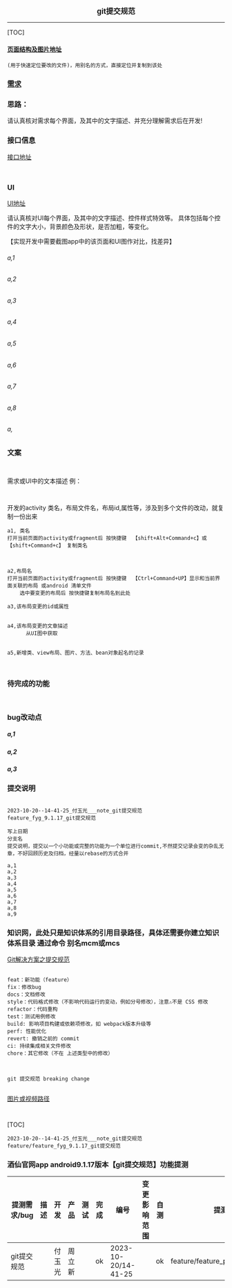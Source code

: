 

<center><big><b> git提交规范 </b></big></center>


------



[TOC]


#### [页面结构及图片地址]()



```
(用于快速定位要改的文件)，用别名的方式，直接定位并复制到该处

```



### [需求]()





### 思路：
请认真核对需求每个界面，及其中的文字描述、并充分理解需求后在开发!



### 接口信息




[接口地址]()


```


```




### UI


[UI地址]()


请认真核对UI每个界面，及其中的文字描述、控件样式特效等。
具体包括每个控件的文字大小，背景颜色及形状，是否加粗，等变化。

【实现开发中需要截图app中的该页面和UI图作对比，找差异】


###### a,1
###### a,2
###### a,3
###### a,4
###### a,5
###### a,6
###### a,7
###### a,8
###### a,




### 文案


```


```



需求或UI中的文本描述 例：
```


```




开发的activity 类名，布局文件名，布局id,属性等，涉及到多个文件的改动，就复制一份出来
```
a1, 类名
打开当前页面的activity或fragment后 按快捷键  【shift+Alt+Command+c】或【shift+Command+c】 复制类名



a2,布局名
打开当前页面的activity或fragment后 按快捷键  【Ctrl+Command+UP】显示和当前界面关联的布局 或android 清单文件
    选中要变更的布局后 按快捷键复制布局名到此处

a3,该布局变更的id或属性


a4,该布局变更的文章描述
      从UI图中获取


a5,新增类、view布局、图片、方法、bean对象起名的记录



```


### 待完成的功能


```


```





### bug改动点


##### a,1
[]()




##### a,2
[]()




##### a,3
[]()




### 提交说明

```

2023-10-20--14-41-25_付玉光___note_git提交规范
feature_fyg_9.1.17_git提交规范

写上日期
分支名
提交说明，提交以一个小功能或完整的功能为一个单位进行commit,不然提交记录会变的杂乱无章，不好回顾历史及归档，经量以rebase的方式合并

a,1
a,2
a,3
a,4
a,5
a,6
a,7
a,8
a,9

```




### 知识网，此处只是知识体系的引用目录路径，具体还需要你建立知识体系目录 通过命令 别名mcm或mcs
[]()
[Git解决方案之提交规范](https://blog.csdn.net/Flyfreelylss/article/details/125801651)

```

feat：新功能（feature）
fix：修改bug
docs：文档修改
style：代码格式修改（不影响代码运行的变动，例如分号修改），注意⚠️不是 CSS 修改
refactor：代码重构
test：测试用例修改
build: 影响项目构建或依赖项修改，如 webpack版本升级等
perf: 性能优化
revert: 撤销之前的 commit
ci: 持续集成相关文件修改
chore：其它修改（不在 上述类型中的修改）



git 提交规范 breaking change


```



[]()
[]()
[图片或视频路径]()


```


```




[TOC]




```
2023-10-20--14-41-25_付玉光___note_git提交规范
feature/feature_fyg_9.1.17_git提交规范
```




### 酒仙官网app android9.1.17版本【git提交规范】功能提测


| 提测需求/bug  |   描述          |  开发           |  产品                |      测试           |       完成      |  编号            |  变更影响范围     |   自测    |  提测分支       |  提测时间         |
| ------------ |      ----      |       ----     |      ----            |      ----          |      ----      |  ----            |   ------------  |   ----   |  ------       |  --------        |
|  git提交规范   |                |  付玉光       |   周立新    |           |       ok       | 2023-10-20/14-41-25  |                 |    ok    | feature/feature_preRelease_9.1.17 |  2023-10-20/16:06:41 |





